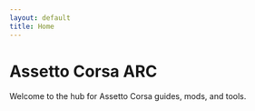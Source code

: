 ```yaml
---
layout: default
title: Home
---
```


# Assetto Corsa ARC

Welcome to the hub for Assetto Corsa guides, mods, and tools.

